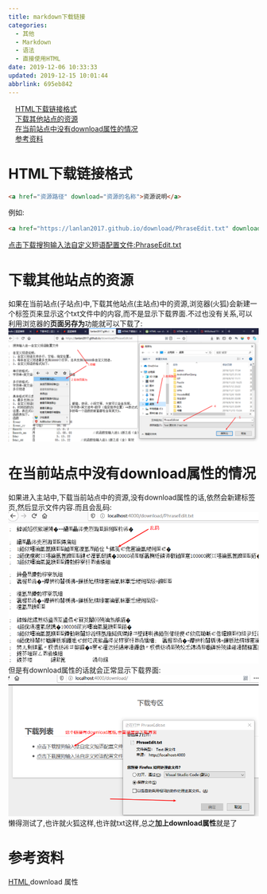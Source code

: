```yaml
---
title: markdown下载链接
categories: 
  - 其他
  - Markdown
  - 语法
  - 直接使用HTML
date: 2019-12-06 10:33:33
updated: 2019-12-15 10:01:44
abbrlink: 695eb842
---
```

<div id='my_toc'><a href="/blog/695eb842/#HTML下载链接格式" class="header_1">HTML下载链接格式</a><br><a href="/blog/695eb842/#下载其他站点的资源" class="header_1">下载其他站点的资源</a><br><a href="/blog/695eb842/#在当前站点中没有download属性的情况" class="header_1">在当前站点中没有download属性的情况</a><br><a href="/blog/695eb842/#参考资料" class="header_1">参考资料</a><br></div>
<style>
    .header_1{
        margin-left: 1em;
    }
    .header_2{
        margin-left: 2em;
    }
    .header_3{
        margin-left: 3em;
    }
    .header_4{
        margin-left: 4em;
    }
    .header_5{
        margin-left: 5em;
    }
    .header_6{
        margin-left: 6em;
    }
</style>
<!--more-->
<script>if (navigator.platform.search('arm')==-1){document.getElementById('my_toc').style.display = 'none';}
var e,p = document.getElementsByTagName('p');while (p.length>0) {e = p[0];e.parentElement.removeChild(e);}
</script>

<!--end-->
# HTML下载链接格式
```html
<a href="资源路径" download="资源的名称">资源说明</a>
```
例如:
```html
<a href="https://lanlan2017.github.io/download/PhraseEdit.txt" download="PhraseEdit.txt">点击下载搜狗输入法自定义短语配置文件:PhraseEdit.txt</a>
```
<a href="https://lanlan2017.github.io/download/PhraseEdit.txt" download="PhraseEdit.txt">点击下载搜狗输入法自定义短语配置文件:PhraseEdit.txt</a>

# 下载其他站点的资源
如果在当前站点(子站点)中,下载其他站点(主站点)中的资源,浏览器(火狐)会新建一个标签页来显示这个txt文件中的内容,而不是显示下载界面.不过也没有关系,可以利用浏览器的**页面另存为**功能就可以下载了:
![图片](https://raw.githubusercontent.com/lanlan2017/images/master/Markdown/download/1.png)
# 在当前站点中没有download属性的情况
如果进入主站中,下载当前站点中的资源,没有download属性的话,依然会新建标签页,然后显示文件内容.而且会乱码:
![图片](https://raw.githubusercontent.com/lanlan2017/images/master/Markdown/download/2.png)
但是有download属性的话就会正常显示下载界面:
![图片](https://raw.githubusercontent.com/lanlan2017/images/master/Markdown/download/3.png)
懒得测试了,也许就火狐这样,也许就txt这样,总之**加上download属性**就是了
# 参考资料
[HTML <a> download 属性](https://www.w3school.com.cn/tags/att_a_download.asp)
